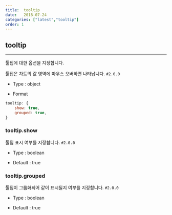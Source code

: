 ```yaml
---
title:  tooltip
date:   2018-07-24
categories: ["latest","tooltip"]
order: 1
---
```


## tooltip
---

툴팁에 대한 옵션을 지정합니다.

툴팁은 차트의 값 영역에 마우스 오버하면 나타납니다.
`#2.0.0`

* Type : object

* Format
```javascript
tooltip: {
    show: true,
    grouped: true,
}
```

### tooltip.show

툴팁 표시 여부를 지정합니다.
`#2.0.0`

* Type : boolean

* Default : true


### tooltip.grouped

툴팁이 그룹화되어 같이 표시될지 여부를 지정합니다.
`#2.0.0`

* Type : boolean

* Default : true
